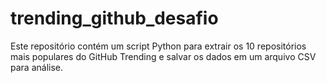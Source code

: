 # trending_github_desafio
Este repositório contém um script Python para extrair os 10 repositórios mais populares do GitHub Trending e salvar os dados em um arquivo CSV para análise.
